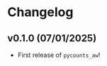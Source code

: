 # Changelog

<!--next-version-placeholder-->

## v0.1.0 (07/01/2025)

- First release of `pycounts_aw`!